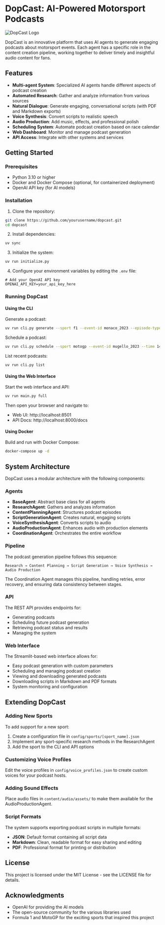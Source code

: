 # DopCast: AI-Powered Motorsport Podcasts

![DopCast Logo](https://via.placeholder.com/800x200?text=DopCast)

DopCast is an innovative platform that uses AI agents to generate engaging podcasts about motorsport events. Each agent has a specific role in the content creation pipeline, working together to deliver timely and insightful audio content for fans.

## Features

- **Multi-agent System**: Specialized AI agents handle different aspects of podcast creation
- **Automated Research**: Gather and analyze information from various sources
- **Natural Dialogue**: Generate engaging, conversational scripts (with PDF and Markdown exports)
- **Voice Synthesis**: Convert scripts to realistic speech
- **Audio Production**: Add music, effects, and professional polish
- **Scheduling System**: Automate podcast creation based on race calendar
- **Web Dashboard**: Monitor and manage podcast generation
- **API Access**: Integrate with other systems and services

## Getting Started

### Prerequisites

- Python 3.10 or higher
- Docker and Docker Compose (optional, for containerized deployment)
- OpenAI API key (for AI models)

### Installation

1. Clone the repository:

```bash
git clone https://github.com/yourusername/dopcast.git
cd dopcast
```

2. Install dependencies:

```bash
uv sync
```

3. Initialize the system:

```bash
uv run initialize.py
```

4. Configure your environment variables by editing the `.env` file:

```
# Add your OpenAI API key
OPENAI_API_KEY=your_api_key_here
```

### Running DopCast

#### Using the CLI

Generate a podcast:

```bash
uv run cli.py generate --sport f1 --event-id monaco_2023 --episode-type race_review
```

Schedule a podcast:

```bash
uv run cli.py schedule --sport motogp --event-id mugello_2023 --time 14:30
```

List recent podcasts:

```bash
uv run cli.py list
```

#### Using the Web Interface

Start the web interface and API:

```bash
uv run main.py full
```

Then open your browser and navigate to:
- Web UI: http://localhost:8501
- API Docs: http://localhost:8000/docs

#### Using Docker

Build and run with Docker Compose:

```bash
docker-compose up -d
```

## System Architecture

DopCast uses a modular architecture with the following components:

### Agents

- **BaseAgent**: Abstract base class for all agents
- **ResearchAgent**: Gathers and analyzes information
- **ContentPlanningAgent**: Structures podcast episodes
- **ScriptGenerationAgent**: Creates natural, engaging scripts
- **VoiceSynthesisAgent**: Converts scripts to audio
- **AudioProductionAgent**: Enhances audio with production elements
- **CoordinationAgent**: Orchestrates the entire workflow

### Pipeline

The podcast generation pipeline follows this sequence:

```
Research → Content Planning → Script Generation → Voice Synthesis → Audio Production
```

The Coordination Agent manages this pipeline, handling retries, error recovery, and ensuring data consistency between stages.

### API

The REST API provides endpoints for:
- Generating podcasts
- Scheduling future podcast generation
- Retrieving podcast status and results
- Managing the system

### Web Interface

The Streamlit-based web interface allows for:
- Easy podcast generation with custom parameters
- Scheduling and managing podcast creation
- Viewing and downloading generated podcasts
- Downloading scripts in Markdown and PDF formats
- System monitoring and configuration

## Extending DopCast

### Adding New Sports

To add support for a new sport:

1. Create a configuration file in `config/sports/[sport_name].json`
2. Implement any sport-specific research methods in the ResearchAgent
3. Add the sport to the CLI and API options

### Customizing Voice Profiles

Edit the voice profiles in `config/voice_profiles.json` to create custom voices for your podcast hosts.

### Adding Sound Effects

Place audio files in `content/audio/assets/` to make them available for the AudioProductionAgent.

### Script Formats

The system supports exporting podcast scripts in multiple formats:
- **JSON**: Default format containing all script data
- **Markdown**: Clean, readable format for easy sharing and editing
- **PDF**: Professional format for printing or distribution

## License

This project is licensed under the MIT License - see the LICENSE file for details.

## Acknowledgments

- OpenAI for providing the AI models
- The open-source community for the various libraries used
- Formula 1 and MotoGP for the exciting sports that inspired this project
